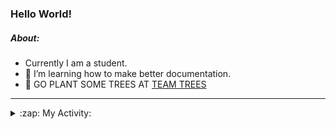 ### Hello World!

##### About:
- Currently I am a student.
- 🌱 I’m learning how to make better documentation.
- 🌱 GO PLANT SOME TREES AT [TEAM TREES](https://teamtrees.org/)

---
<details>
  <summary>:zap: My Activity:</summary>
  
<!--START_SECTION:waka-->
![Code Time](http://img.shields.io/badge/Code%20Time-1%2C198%20hrs%208%20mins-blue)

**I'm a Night 🦉** 

```text
🌞 Morning                1876 commits        ██░░░░░░░░░░░░░░░░░░░░░░░   09.97 % 
🌆 Daytime                6421 commits        █████████░░░░░░░░░░░░░░░░   34.13 % 
🌃 Evening                5419 commits        ███████░░░░░░░░░░░░░░░░░░   28.80 % 
🌙 Night                  5099 commits        ███████░░░░░░░░░░░░░░░░░░   27.10 % 
```
📅 **I'm Most Productive on Wednesday** 

```text
Monday                   2651 commits        ████░░░░░░░░░░░░░░░░░░░░░   14.09 % 
Tuesday                  2555 commits        ███░░░░░░░░░░░░░░░░░░░░░░   13.58 % 
Wednesday                4404 commits        ██████░░░░░░░░░░░░░░░░░░░   23.41 % 
Thursday                 2431 commits        ███░░░░░░░░░░░░░░░░░░░░░░   12.92 % 
Friday                   1972 commits        ███░░░░░░░░░░░░░░░░░░░░░░   10.48 % 
Saturday                 1641 commits        ██░░░░░░░░░░░░░░░░░░░░░░░   08.72 % 
Sunday                   3161 commits        ████░░░░░░░░░░░░░░░░░░░░░   16.80 % 
```


📊 **This Week I Spent My Time On** 

```text
🔥 Editors: 
VS Code                  7 hrs 36 mins       ███████████████████░░░░░░   75.93 % 
IntelliJ                 2 hrs 24 mins       ██████░░░░░░░░░░░░░░░░░░░   24.07 % 

🐱‍💻 Projects: 
file-utils               4 hrs 51 mins       ████████████░░░░░░░░░░░░░   48.46 % 
demo                     1 hr 30 mins        ████░░░░░░░░░░░░░░░░░░░░░   15.06 % 
melody-iuvo              1 hr 23 mins        ███░░░░░░░░░░░░░░░░░░░░░░   13.87 % 
leetc                    1 hr 10 mins        ███░░░░░░░░░░░░░░░░░░░░░░   11.73 % 
MavenTest                27 mins             █░░░░░░░░░░░░░░░░░░░░░░░░   04.49 % 
```


 Last Updated on 14/09/2023 03:10:54 UTC
<!--END_SECTION:waka-->
</details>
